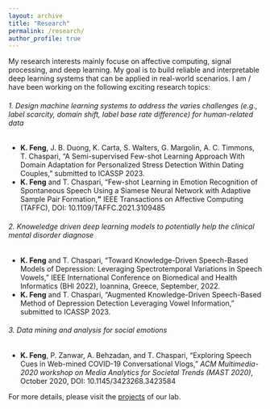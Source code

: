 ```yaml
---
layout: archive
title: "Research"
permalink: /research/
author_profile: true
---
```


My research interests mainly focuse on affective computing, signal processing, and deep learning. My goal is to build reliable and interpretable deep learning systems that can be applied in real-world scenarios. I am / have been working on the following exciting research topics:

###### 1. Design machine learning systems to address the varies challenges (e.g., label scarcity, domain shift, label base rate difference) for human-related data
* **K. Feng**, J. B. Duong, K. Carta, S. Walters, G. Margolin, A. C. Timmons, T. Chaspari, “A Semi-supervised Few-shot Learning Approach With Domain Adaptation for Personalized Stress Detection Within Dating Couples,” submitted to ICASSP 2023.
* **K. Feng** and T. Chaspari, “Few-shot Learning in Emotion Recognition of Spontaneous Speech Using a Siamese Neural Network with Adaptive Sample Pair Formation,**”** IEEE Transactions on Affective Computing (TAFFC), DOI: 10.1109/TAFFC.2021.3109485

###### 2. Knoweledge driven deep learning models to potentially help the clinical mental disorder diagnose
* **K. Feng** and T. Chaspari, “Toward Knowledge-Driven Speech-Based Models of Depression: Leveraging Spectrotemporal Variations in Speech Vowels,” IEEE International Conference on Biomedical and Health Informatics (BHI 2022), Ioannina, Greece, September, 2022.
* **K. Feng** and T. Chaspari, “Augmented Knowledge-Driven Speech-Based Method of Depression Detection Leveraging Vowel Information,” submitted to ICASSP 2023.

###### 3. Data mining and analysis for social emotions
* **K. Feng**, P. Zanwar, A. Behzadan, and T. Chaspari, “Exploring Speech Cues in Web-mined COVID-19 Conversational Vlogs,” *ACM Multimedia-2020 workshop on Media Analytics for Societal Trends (MAST 2020)*, October 2020, DOI: 10.1145/3423268.3423584

For more details, please visit the [projects](https://hubbs.engr.tamu.edu/research-2/) of our lab.